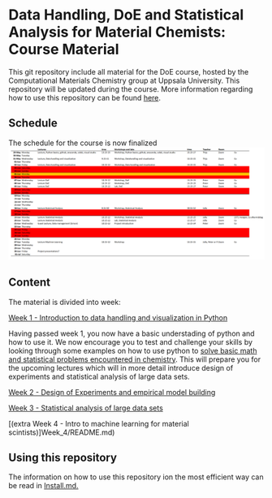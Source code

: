 
# Data Handling, DoE and Statistical Analysis for Material Chemists: Course Material
This git repository include all material for the DoE course, hosted by the Computational Materials Chemistry group at Uppsala University. This repository will be updated during the course. More information regarding how to use this repository can be found [here](INSTALL.md). 
## Schedule
The schedule for the course is now finalized 
<img src="./Figures/Schedule.PNG" width="800" />

## Content
The material is divided into week: 

[Week 1 - Introduction to data handling and visualization in Python](Week_1/README.md) 

Having passed week 1, you now have a basic understading of python and how to use it. We now encourage you to test and challenge your skills by looking through some examples on how to use python to [solve basic math and statistical problems encountered in chemistry](/Using%20python%20for%20math%20and%20statistics/README.md). This will prepare you for the upcoming lectures which will in more detail introduce design of experiments and statistical analysis of large data sets.   

[Week 2 - Design of Experiments and empirical model building](Week_2/README.md) 

[Week 3 - Statistical analysis of large data sets](Week_3/README.md)

[(extra  Week 4 - Intro to machine learning for material scintists)]Week_4/README.md)


## Using this repository 
The information on how to use this repository ion the most efficient way can be read in [Install.md.](INSTALL.md) 
